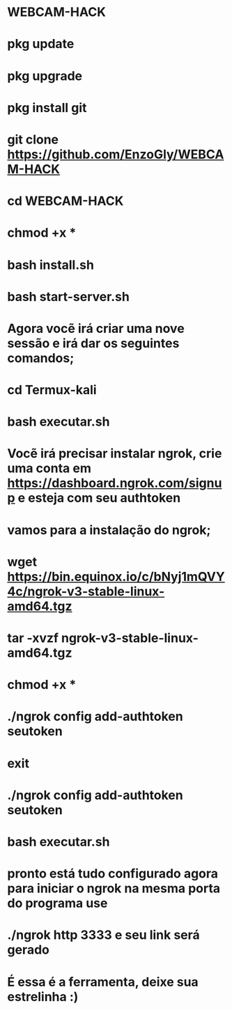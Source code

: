 # WEBCAM-HACK

# pkg update
# pkg upgrade
# pkg install git
# git clone https://github.com/EnzoGly/WEBCAM-HACK
# cd WEBCAM-HACK
# chmod +x *
# bash install.sh
# bash start-server.sh

# Agora vocẽ irá criar uma nove sessão e irá dar os seguintes comandos;

# cd Termux-kali 
# bash executar.sh

# Vocẽ irá precisar instalar ngrok, crie uma conta em https://dashboard.ngrok.com/signup e esteja com seu authtoken
# vamos para a instalação do ngrok;

# wget https://bin.equinox.io/c/bNyj1mQVY4c/ngrok-v3-stable-linux-amd64.tgz
# tar -xvzf ngrok-v3-stable-linux-amd64.tgz
# chmod +x *
# ./ngrok config add-authtoken seutoken
# exit
# ./ngrok config add-authtoken seutoken
# bash executar.sh
# pronto está tudo configurado agora para iniciar o ngrok na mesma porta do programa use

# ./ngrok http 3333 e seu link será gerado 

# É essa é a ferramenta, deixe sua estrelinha :)

